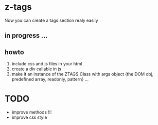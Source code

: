 # z-tags
Now you can create a tags section realy easily

## in progress ...

## howto

1. include css and js files in your html
2. create a div callable in js
3. make it an instance of the ZTAGS Class with args object
{the DOM obj, predefined array, readonly, pattern}
...

# TODO

* improve methods !!!
* improve css style